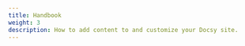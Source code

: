 ```yaml
---
title: Handbook
weight: 3
description: How to add content to and customize your Docsy site.
---
```

